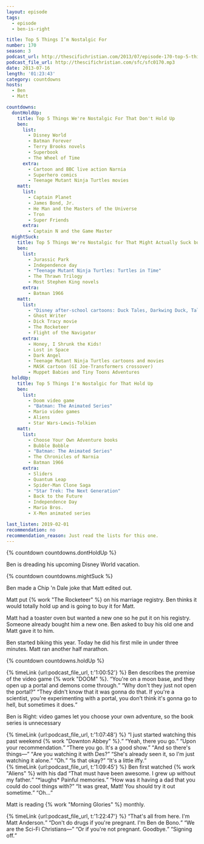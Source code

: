 ```yaml
---
layout: episode
tags:
  - episode
  - ben-is-right

title: Top 5 Things I’m Nostalgic For
number: 170
season: 3
podcast_url: http://thescifichristian.com/2013/07/episode-170-top-5-things-im-nostalgic-for/
podcast_file_url: http://thescifichristian.com/sfc/sfc0170.mp3
date: 2013-07-16
length: '01:23:43'
category: countdowns
hosts:
  - Ben
  - Matt

countdowns:
  dontHoldUp:
    title: Top 5 Things We're Nostalgic For That Don't Hold Up
    ben:
      list:
        - Disney World
        - Batman Forever
        - Terry Brooks novels
        - Superbook
        - The Wheel of Time 
      extra:
        - Cartoon and BBC live action Narnia
        - Superhero comics
        - Teenage Mutant Ninja Turtles movies
    matt: 
      list:
        - Captain Planet
        - James Bond, Jr.
        - He Man and the Masters of the Universe
        - Tron
        - Super Friends
      extra:
        - Captain N and the Game Master
  mightSuck:
    title: Top 5 Things We're Nostalgic for That Might Actually Suck but I Haven't Watched in a Long Time
    ben:
      list:
        - Jurassic Park 
        - Independence day 
        - "Teenage Mutant Ninja Turtles: Turtles in Time"
        - The Thrawn Trilogy
        - Most Stephen King novels
      extra:
        - Batman 1966
    matt: 
      list:
        - "Disney after-school cartoons: Duck Tales, Darkwing Duck, Talespin, Chip 'n Dale: Rescue Rangers, Gummi Bears"
        - Ghost Writer
        - Dick Tracy movie
        - The Rocketeer 
        - Flight of the Navigator
      extra:
        - Honey, I Shrunk the Kids!
        - Lost in Space
        - Dark Angel
        - Teenage Mutant Ninja Turtles cartoons and movies
        - MASK cartoon (GI Joe-Transformers crossover) 
        - Muppet Babies and Tiny Toons Adventures
  holdUp:
    title: Top 5 Things I'm Nostalgic for That Hold Up
    ben:
      list:
        - Doom video game
        - "Batman: The Animated Series"
        - Mario video games 
        - Aliens
        - Star Wars-Lewis-Tolkien 
    matt: 
      list:
        - Choose Your Own Adventure books
        - Bubble Bobble
        - "Batman: The Animated Series"
        - The Chronicles of Narnia
        - Batman 1966 
      extra:
        - Sliders 
        - Quantum Leap
        - Spider-Man Clone Saga 
        - "Star Trek: The Next Generation"
        - Back to the Future
        - Independence Day
        - Mario Bros. 
        - X-Men animated series

last_listen: 2019-02-01
recommendation: no
recommendation_reason: Just read the lists for this one.
---
```


{% countdown countdowns.dontHoldUp %}

Ben is dreading his upcoming Disney World vacation. 

{% countdown countdowns.mightSuck %}

Ben made a Chip 'n Dale joke that Matt edited out. 

Matt put {% work "The Rocketeer" %} on his marriage registry. Ben thinks it would totally hold up and is going to buy it for Matt.

Matt had a toaster oven but wanted a new one so he put it on his registry. Someone already bought him a new one. Ben asked to buy his old one and Matt gave it to him.

Ben started biking this year. Today he did his first mile in under three minutes. Matt ran another half marathon.

{% countdown countdowns.holdUp %}

<div class="quote">
  {% timeLink {url:podcast_file_url, t:'1:00:52'} %}
  <span class="quote-context is-size-6">Ben describes the premise of the video game {% work "DOOM" %}.</span>
  <q class="ben">You're on a moon base, and they open up a portal and demons come through.</q>
  <q class="matt">Why don't they just not open the portal?</q>
  <q class="ben">They didn't know that it was gonna do that. If you're a scientist, you're experimenting with a portal, you don't think it's gonna go to hell, but sometimes it does.</q>
</div>

Ben is Right: video games let you choose your own adventure, so the book series is unnecessary

<div class="quote">
  {% timeLink {url:podcast_file_url, t:'1:07:48'} %}
  <q class="matt">I just started watching this past weekend {% work "Downton Abbey" %}.</q>
  <q class="ben">Yeah, there you go.</q>
  <q class="matt">Upon your recommendation.</q>
  <q class="ben">There you go. It's a good show.</q>
  <q class="matt">And so there's things—</q>
  <q class="ben">Are you watching it with Des?</q>
  <q class="matt">She's already seen it, so I'm just watching it alone.</q>
  <q class="ben">Oh.</q>
  <q class="matt">Is that okay?</q>
  <q class="ben">It's a little iffy.</q>
</div>

<div class="quote">
  {% timeLink {url:podcast_file_url, t:'1:09:45'} %}
  <span class="quote-context is-size-6">Ben first watched {% work "Aliens" %} with his dad</span>
  <q class="matt">That must have been awesome. I grew up without my father.</q>
  <q class="ben">*laughs* Painful memories.</q>
  <q class="matt">How was it having a dad that you could do cool things with?</q>
  <q class="ben">It was great, Matt! You should try it out sometime.</q>
  <q class="matt">Oh...</q>
</div>

Matt is reading {% work "Morning Glories" %} monthly. 

<div class="quote">
  {% timeLink {url:podcast_file_url, t:'1:22:47'} %}
  <span class="quote-context is-size-6"></span>
  <q class="matt">That's all from here. I'm Matt Anderson.</q>
  <q class="ben">Don't do drugs if you're pregnant. I'm Ben de Bono.</q>
  <q class="matt">We are the Sci-Fi Christians—</q>
  <q class="ben">Or if you're not pregnant. Goodbye.</q>
  <q class="matt">Signing off.</q>
</div>